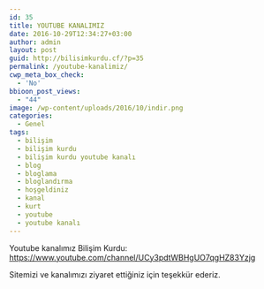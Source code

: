 ```yaml
---
id: 35
title: YOUTUBE KANALIMIZ
date: 2016-10-29T12:34:27+03:00
author: admin
layout: post
guid: http://bilisimkurdu.cf/?p=35
permalink: /youtube-kanalimiz/
cwp_meta_box_check:
  - 'No'
bbioon_post_views:
  - "44"
image: /wp-content/uploads/2016/10/indir.png
categories:
  - Genel
tags:
  - bilişim
  - bilişim kurdu
  - bilişim kurdu youtube kanalı
  - blog
  - bloglama
  - bloglandırma
  - hoşgeldiniz
  - kanal
  - kurt
  - youtube
  - youtube kanalı
---
```

Youtube kanalımız Bilişim Kurdu: <a>https://www.youtube.com/channel/UCy3pdtWBHgUO7qgHZ83Yzjg</a>

Sitemizi ve kanalımızı ziyaret ettiğiniz için teşekkür ederiz.